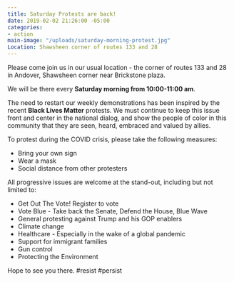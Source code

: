```yaml
---
title: Saturday Protests are back!
date: 2019-02-02 21:26:00 -05:00
categories:
- action
main-image: "/uploads/saturday-morning-protest.jpg"
Location: Shawsheen corner of routes 133 and 28
---
```


Please come join us in our usual location - the corner of routes 133 and 28 in Andover, Shawsheen corner near Brickstone plaza. 

We will be there every **Saturday morning from 10:00-11:00 am**. 

The need to restart our weekly demonstrations has been inspired by the recent **Black Lives Matter** protests. We must continue to keep this issue front and center in the national dialog, and show the people of color in this community that they are seen, heard, embraced and valued by allies. 

To protest during the COVID crisis, please take the following measures:
* Bring your own sign
* Wear a mask
* Social distance from other protesters

All progressive issues are welcome at the stand-out, including but not limited to: 
* Get Out The Vote! Register to vote
* Vote Blue - Take back the Senate, Defend the House, Blue Wave
* General protesting against Trump and his GOP enablers
* Climate change
* Healthcare - Especially in the wake of a global pandemic
* Support for immigrant families
* Gun control
* Protecting the Environment

Hope to see you there. #resist #persist